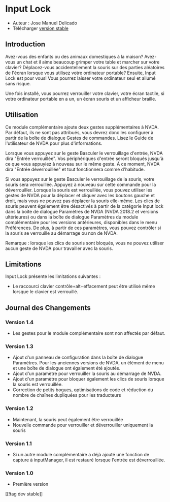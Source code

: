 # Input Lock #

* Auteur : Jose Manuel Delicado
* Télécharger [version stable][1]

## Introduction

Avez-vous des enfants ou des animaux domestiques à la maison? Avez-vous un
chat et il aime beaucoup grimper votre table et marcher sur votre clavier?
Déplacez-vous accidentellement la souris sur des parties aléatoires de
l'écran lorsque vous utilisez votre ordinateur portable? Ensuite, Input Lock
est pour vous! Vous pourrez laisser votre ordinateur seul et allumé sans
risque.

Une fois installé, vous pourrez verrouiller votre clavier, votre écran
tactile, si votre ordinateur portable en a un, un écran souris et un
afficheur braille.

## Utilisation

Ce module complémentaire ajoute deux gestes supplémentaires à NVDA. Par
défaut, ils ne sont pas attribués, vous devrez donc les configurer à partir
de la boîte de dialogue Gestes de commandes. Lisez le Guide de l'utilisateur
de NVDA pour plus d'informations.

Lorsque vous appuyez sur le geste Basculer le verrouillage d'entrée, NVDA
dira "Entrée verrouillée". Vos périphériques d'entrée seront bloqués jusqu'à
ce que vous appuyiez à nouveau sur le même geste. À ce moment, NVDA dira
"Entrée  déverrouillée" et tout fonctionnera comme d'habitude.

Si vous appuyez sur le geste Basculer le verrouillage de la souris, votre
souris sera verrouillée. Appuyez à nouveau sur cette commande pour la
déverrouiller. Lorsque la souris est verrouillée, vous pouvez utiliser les
gestes de NVDA pour la déplacer et cliquer avec les boutons gauche et droit,
mais vous ne pouvez pas déplacer la souris elle-même. Les clics de souris
peuvent également être désactivés à partir de la catégorie Input lock dans
la boîte de dialogue Paramètres de NVDA (NVDA 2018.2 et versions
ultérieures) ou dans la boîte de dialogue Paramètres du module
complémentaire pour les versions antérieures, disponibles dans le menu
Préférences. De plus, à partir de ces paramètres, vous pouvez contrôler si
la souris se verrouille au démarrage ou non de NVDA.

Remarque : lorsque les clics de souris sont bloqués, vous ne pouvez utiliser
aucun geste de NVDA pour travailler avec la souris.

## Limitations

Input Lock présente les limitations suivantes :

* Le raccourci clavier contrôle+alt+effacement peut être utilisé même
  lorsque le clavier est verrouillé.

## Journal des Changements

### Version 1.4

* Les gestes pour le module complémentaire sont non affectés par défaut.

### Version 1.3

* Ajout d'un panneau de configuration dans la boîte de dialogue
  Paramètres. Pour les anciennes versions de NVDA, un élément de menu et une
  boîte de dialogue ont également été ajoutés.
* Ajout d'un paramètre pour verrouiller la souris au démarrage de NVDA.
* Ajout d'un paramètre pour bloquer également les clics de souris lorsque la
  souris est verrouillée.
* Correction de petits bogues, optimisations de code et réduction du nombre
  de chaînes dupliquées pour les traducteurs

### Version 1.2

* Maintenant, la souris peut également être verrouillée
* Nouvelle commande pour verrouiller et déverrouiller uniquement la souris

### Version 1.1

* Si un autre module complémentaire a déjà ajouté une fonction de capture à
  inputManager, il est restauré lorsque l'entrée est déverrouillée.

### Version 1.0

* Première version

[[!tag dev stable]]

[1]: https://addons.nvda-project.org/files/get.php?file=inputlock
